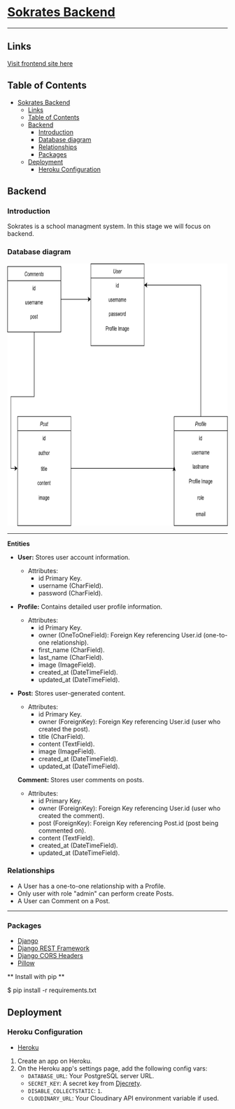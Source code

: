 # [Sokrates Backend](https://code5.ddns.net)

---

## Links

[Visit frontend site here](https://code5.ddns.net)

## Table of Contents

- [Sokrates Backend](#sokrates-backend)
  - [Links](#links)
  - [Table of Contents](#table-of-contents)
  - [Backend](#backend)
    - [Introduction](#introduction)
    - [Database diagram](#database-diagram)
    - [Relationships](#relationships)
    - [Packages](#packages)
  - [Deployment](#deployment)
    - [Heroku Configuration](#heroku-configuration)

## Backend

### Introduction

Sokrates is a school managment system. In this stage we will focus on backend.


### Database diagram

<img src="./Readme/Diagram.drawio.png" alt="sql flow diagram" width="800" height="600"/>

---

**Entities**

* **User:** Stores user account information.
    * Attributes:
        * id Primary Key.
        * username (CharField).
        * password (CharField).

* **Profile:** Contains detailed user profile information.
    * Attributes:
        * id Primary Key.
        * owner (OneToOneField): Foreign Key referencing User.id (one-to-one relationship).
        * first_name (CharField).
        * last_name (CharField).
        * image (ImageField).
        * created_at (DateTimeField).
        * updated_at (DateTimeField).

* **Post:** Stores user-generated content.
    * Attributes:
        * id  Primary Key.
        * owner (ForeignKey): Foreign Key referencing User.id (user who created the post).
        * title (CharField).
        * content (TextField).
        * image (ImageField).
        * created_at (DateTimeField).
        * updated_at (DateTimeField).
         
  **Comment:** Stores user comments on posts.
    * Attributes:
        * id Primary Key.
        * owner (ForeignKey): Foreign Key referencing User.id (user who created the comment).
        * post (ForeignKey): Foreign Key referencing Post.id (post being commented on).
        * content (TextField).
        * created_at (DateTimeField).
        * updated_at (DateTimeField).

### Relationships

* A User has a one-to-one relationship with a Profile.
* Only user with role "admin" can perform create Posts.
* A User can Comment on a Post.

---

### Packages

* [Django](https://www.djangoproject.com/)
* [Django REST Framework](https://www.django-rest-framework.org/)
* [Django CORS Headers](https://github.com/adamchainz/django-cors-headers)
* [Pillow](https://pypi.org/project/pillow/)
  
** Install with pip **
  
  $ pip install -r requirements.txt

## Deployment

### Heroku Configuration

* [Heroku](https://www.heroku.com/)

1. Create an app on Heroku.
2. On the Heroku app's settings page, add the following config vars:
   - `DATABASE_URL`: Your PostgreSQL server URL.
   - `SECRET_KEY`: A secret key from [Djecrety](https://djecrety.ir/).
   - `DISABLE_COLLECTSTATIC`: `1`.
   - `CLOUDINARY_URL`: Your Cloudinary API environment variable if used.